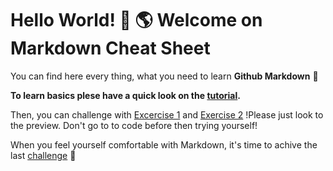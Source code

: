 # Hello World! 👋 🌎 Welcome on Markdown Cheat Sheet

You can find here every thing, what you need to learn **Github Markdown** 🙌

**To learn basics plese have a quick look on the [tutorial](https://guides.github.com/features/mastering-markdown/).**

Then, you can challenge with [Excercise 1](https://github.com/bulentkyc/Github-Markdown/blob/master/Exercise%201.md) and [Exercise 2](https://github.com/bulentkyc/Github-Markdown/blob/master/Exercise%202.md)
!Please just look to the preview. Don't go to to code before then trying yourself!

When you feel yourself comfortable with Markdown, it's time to achive the last [challenge](https://github.com/bulentkyc/Github-Markdown/blob/master/Task.md) 💪
